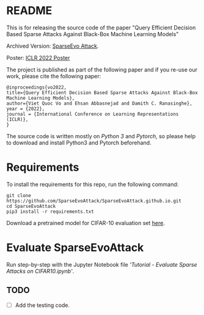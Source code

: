 # README 

This is for releasing the source code of the paper "Query Efficient Decision Based Sparse Attacks Against Black-Box Machine Learning Models" 

Archived Version: [SparseEvo Attack](https://arxiv.org/abs/2202.00091).

Poster: [ICLR 2022 Poster](https://github.com/SparseEvoAttack/SparseEvoAttack.github.io/blob/main/image/ICLR%202022%20-%20poster%207.png)

The project is published as part of the following paper and if you re-use our work, please cite the following paper:


```
@inproceedings{vo2022,
title={Query Efficient Decision Based Sparse Attacks Against Black-Box Machine Learning Models},
author={Viet Quoc Vo and Ehsan Abbasnejad and Damith C. Ranasinghe},
year = {2022},
journal = {International Conference on Learning Representations (ICLR)},
}
```

The source code is written mostly on *Python 3* and *Pytorch*, so please help to download and install Python3 and Pytorch beforehand.

# Requirements

To install the requirements for this repo, run the following command: 
```
git clone https://github.com/SparseEvoAttack/SparseEvoAttack.github.io.git
cd SparseEvoAttack
pip3 install -r requirements.txt
```
Download a pretrained model for CIFAR-10 evaluation set [here](https://drive.google.com/file/d/1_F6R_zNqj2q2GFhwPYypBE6cCFOldtDv/view?usp=sharing). 

# Evaluate SparseEvoAttack

Run step-by-step with the Jupyter Notebook file *'Tutorial - Evaluate Sparse Attacks on CIFAR10.ipynb'*. 
  
## TODO 
- [ ] Add the testing code.
